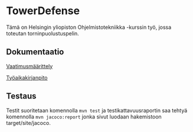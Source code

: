 # TowerDefense

Tämä on Helsingin yliopiston Ohjelmistotekniikka -kurssin työ,
jossa toteutan torninpuolustuspelin.

## Dokumentaatio

[Vaatimusmäärittely](dokumentointi/requirements.md)

[Työaikakirjanpito](dokumentointi/work_journal.md)

## Testaus

Testit suoritetaan komennolla `mvn test` ja testikattavuusraportin saa tehtyä
komennolla `mvn jacoco:report` jonka sivut luodaan hakemistoon
target/site/jacoco.
